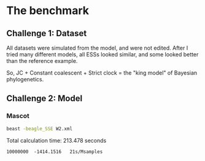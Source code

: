 # The benchmark

## Challenge 1: Dataset

All datasets were simulated from the model, and were not edited. 
After I tried many different models, all ESSs looked similar, 
and some looked better than the reference example.

So, JC + Constant coalescent + Strict clock = the "king model" of Bayesian phylogenetics. 

## Challenge 2: Model

### Mascot

```bash
beast -beagle_SSE W2.xml 
```

Total calculation time: 213.478 seconds

```
10000000  -1414.1516   21s/Msamples
```

